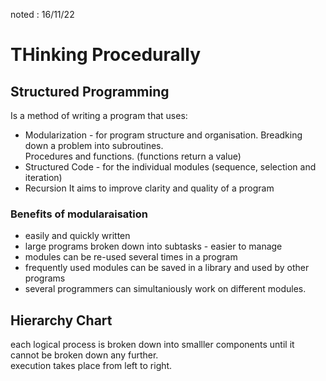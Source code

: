 noted : 16/11/22

# THinking Procedurally

## Structured Programming

Is a method of writing a program that uses:

-   Modularization - for program structure and organisation. Breadking down a problem into subroutines.  
    Procedures and functions. (functions return a value)
-   Structured Code - for the individual modules (sequence, selection and iteration)
-   Recursion
    It aims to improve clarity and quality of a program

### Benefits of modularaisation

-   easily and quickly written
-   large programs broken down into subtasks - easier to manage
-   modules can be re-used several times in a program
-   frequently used modules can be saved in a library and used by other programs
-   several programmers can simultaniously work on different modules.

## Hierarchy Chart

each logical process is broken down into smalller components until it cannot be broken down any further.  
execution takes place from left to right.
